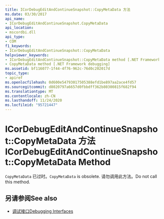 ```yaml
---
title: ICorDebugEditAndContinueSnapshot::CopyMetaData 方法
ms.date: 03/30/2017
api_name:
- ICorDebugEditAndContinueSnapshot.CopyMetaData
api_location:
- mscordbi.dll
api_type:
- COM
f1_keywords:
- ICorDebugEditAndContinueSnapshot::CopyMetaData
helpviewer_keywords:
- ICorDebugEditAndContinueSnapshot::CopyMetaData method [.NET Framework debugging]
- CopyMetaData method [.NET Framework debugging]
ms.assetid: bf116077-1f44-4f76-962c-76d0c202017d
topic_type:
- apiref
ms.openlocfilehash: 0d600e54793017505388efd1be897aa2ace4fd57
ms.sourcegitcommit: d8020797a6657d0fbbdff362b80300815f682f94
ms.translationtype: MT
ms.contentlocale: zh-CN
ms.lasthandoff: 11/24/2020
ms.locfileid: "95721447"
---
```

# <a name="icordebugeditandcontinuesnapshotcopymetadata-method"></a><span data-ttu-id="17c05-102">ICorDebugEditAndContinueSnapshot::CopyMetaData 方法</span><span class="sxs-lookup"><span data-stu-id="17c05-102">ICorDebugEditAndContinueSnapshot::CopyMetaData Method</span></span>

<span data-ttu-id="17c05-103">`CopyMetaData` 已过时。</span><span class="sxs-lookup"><span data-stu-id="17c05-103">`CopyMetaData` is obsolete.</span></span> <span data-ttu-id="17c05-104">请勿调用此方法。</span><span class="sxs-lookup"><span data-stu-id="17c05-104">Do not call this method.</span></span>  
  
## <a name="see-also"></a><span data-ttu-id="17c05-105">另请参阅</span><span class="sxs-lookup"><span data-stu-id="17c05-105">See also</span></span>

- [<span data-ttu-id="17c05-106">调试接口</span><span class="sxs-lookup"><span data-stu-id="17c05-106">Debugging Interfaces</span></span>](debugging-interfaces.md)
